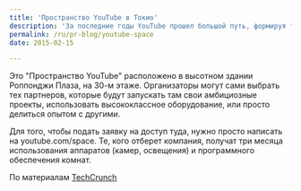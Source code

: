 ```yaml
---
title: 'Пространство YouTube в Токио'
description: 'За последние годы YouTube прошел большой путь, формируя творческое сообщество поклонников видео-формата. Компания вкладывалась в инструменты и устройства, а также в обучение пользователей. Недавно к этому добавилась организация специальных помещений для производства и обработки видео: в Лондоне, перед Олимпийскими играми 2012, а также в Лос Анджелесе. Недавно было открыто первое такое место в Азии, в Токио.'
permalink: /ru/pr-blog/youtube-space
date: 2015-02-15

---
```


Это "Пространство YouTube" расположено в высотном здании Роппонджи Плаза, на 30-м этаже. Организаторы могут сами выбрать тех партнеров, которые будут запускать там свои амбициозные проекты, использовать высококлассное  оборудование, или просто делиться опытом с другими.

Для того, чтобы подать заявку на доступ туда, нужно просто написать  на youtube.com/space. Те, кого отберет компания, получат три месяца использования аппаратов (камер, освещения) и программного обеспечения комнат.

По материалам <a href="https://techcrunch.com/2013/02/13/youtube-creator-space-tokyo/">TechCrunch</a>

